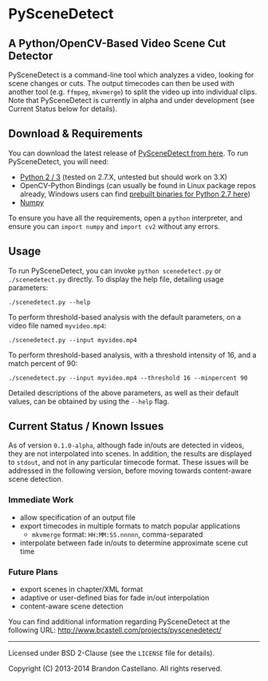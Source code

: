 

PySceneDetect
==========================================================
A Python/OpenCV-Based Video Scene Cut Detector
----------------------------------------------------------

PySceneDetect is a command-line tool which analyzes a video, looking for scene changes or cuts.  The output timecodes can then be used with another tool (e.g. `ffmpeg`, `mkvmerge`) to split the video up into individual clips.  Note that PySceneDetect is currently in alpha and under development (see Current Status below for details).


Download & Requirements
----------------------------------------------------------

You can download the latest release of [PySceneDetect from here](https://github.com/Breakthrough/PySceneDetect/releases).  To run PySceneDetect, you will need:

 - [Python 2 / 3](https://www.python.org/) (tested on 2.7.X, untested but should work on 3.X)
 - OpenCV-Python Bindings (can usually be found in Linux package repos already, Windows users can find [prebuilt binaries for Python 2.7 here](http://www.lfd.uci.edu/~gohlke/pythonlibs/#opencv))
 - [Numpy](http://sourceforge.net/projects/numpy/)

To ensure you have all the requirements, open a `python` interpreter, and ensure you can `import numpy` and `import cv2` without any errors.


Usage
----------------------------------------------------------

To run PySceneDetect, you can invoke `python scenedetect.py` or `./scenedetect.py` directly.  To display the help file, detailing usage parameters:

    ./scenedetect.py --help

To perform threshold-based analysis with the default parameters, on a video file named `myvideo.mp4`:

    ./scenedetect.py --input myvideo.mp4

To perform threshold-based analysis, with a threshold intensity of 16, and a match percent of 90:

    ./scenedetect.py --input myvideo.mp4 --threshold 16 --minpercent 90

Detailed descriptions of the above parameters, as well as their default values, can be obtained by using the `--help` flag.


Current Status / Known Issues
-----------------------------

As of version `0.1.0-alpha`, although fade in/outs are detected in videos, they are not interpolated into scenes.  In addition, the results are displayed to `stdout`, and not in any particular timecode format.  These issues will be addressed in the following version, before moving towards content-aware scene detection.

### Immediate Work

 - allow specification of an output file
 - export timecodes in multiple formats to match popular applications
     - `mkvmerge` format: `HH:MM:SS.nnnnn`, comma-separated
 - interpolate between fade in/outs to determine approximate scene cut time

### Future Plans

 - export scenes in chapter/XML format
 - adaptive or user-defined bias for fade in/out interpolation
 - content-aware scene detection


You can find additional information regarding PySceneDetect at the following URL:
http://www.bcastell.com/projects/pyscenedetect/

----------------------------------------------------------

Licensed under BSD 2-Clause (see the `LICENSE` file for details).

Copyright (C) 2013-2014 Brandon Castellano.
All rights reserved.
